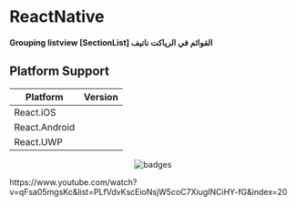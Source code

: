 # ReactNative

#### Grouping listview [SectionList] القوائم في الرياكت ناتيف

## Platform Support

|Platform|Version|
| ------------------- | :------------------: |
|React.iOS|
|React.Android|
|React.UWP|


<p align="center">
   <img src="https://i.imgur.com/RkO15GU.gif" alt="badges" style="margin:auto">
</p>


<p>
 https://www.youtube.com/watch?v=qFsa05mgsKc&list=PLfVdvKscEioNsjW5coC7XiugINCiHY-fG&index=20
</p>
